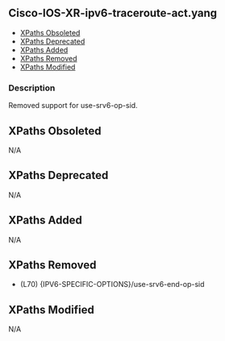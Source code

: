 ## Cisco-IOS-XR-ipv6-traceroute-act.yang

- [XPaths Obsoleted](#xpaths-obsoleted)
- [XPaths Deprecated](#xpaths-deprecated)
- [XPaths Added](#xpaths-added)
- [XPaths Removed](#xpaths-removed)
- [XPaths Modified](#xpaths-modified)

### Description

Removed support for use-srv6-op-sid.

## XPaths Obsoleted

N/A

## XPaths Deprecated

N/A

## XPaths Added

N/A

## XPaths Removed

- (L70)	{IPV6-SPECIFIC-OPTIONS}/use-srv6-end-op-sid

## XPaths Modified

N/A

